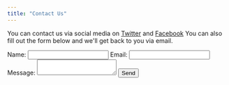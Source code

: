 ```yaml
---
title: "Contact Us"
---
```


You can contact us via social media on [Twitter](https://twitter.com/TheReserveForce) and [Facebook](https://facebook.com/TheReserveForce)
You can also fill out the form below and we'll get back to you via email.

<form action="https://formspree.io/ricardo@feliciano.tech" method="POST">
	<label for="name">Name:</label>
	<input type="text" name="name" />
	<label for="_replyto">Email:</label>
	<input type="email" name="_replyto" />
	<label for="message">Message:</label>
	<textarea name="message"></textarea>
	<input type="submit" value="Send" />
</form>

